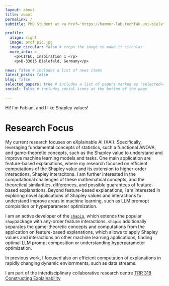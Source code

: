 ```yaml
---
layout: about
title: about
permalink: /
subtitle: PhD Student at <a href='https://hammer-lab.techfak.uni-bielefeld.de/'> HammerLab </a> at Bielefeld University. Shapley Enthusiast and <a href='https://shapiq.readthedocs.io/en/latest/#'>shapiq</a Developer.

profile:
  align: right
  image: prof_pic.jpg
  image_circular: false # crops the image to make it circular
  more_info: >
    <p>CITEC, Inspiration 1 </p>
    <p>D-33615 Bielefeld, Germany</p>

news: false # includes a list of news items
latest_posts: false
blog: false
selected_papers: true # includes a list of papers marked as "selected={true}"
social: false # includes social icons at the bottom of the page

---
```


Hi! I'm Fabian, and I like Shapley values!

# Research Focus
My current research focuses on eXplainable AI (XAI). Specifically, leveraging fundamental concepts of statistics, such a functional ANOVA, and game-theoretic concepts, such as the Shapley value to understand and improve machine learning models and tasks. One main application are feature-based explanations, where my research focused on efficient computations of the Shapley value and its extension to higher-order interactions, Shapley interacitons. I am further interested in the computational challenges of these mathematical concepts, and the theoretical similarities, differences, and possible guarantees of feature-based explanations. Beyond feature-based explanations, I am interested in exploring novel applications of Shapley values and interactions to understand improve areas in machine learning, such as LLM promopt compisition or hyperparameter optimization.

I am an active developer of the [`shapiq`](https://shapiq.readthedocs.io/en/latest/#), which extends the popular `shap`package with any-order feature interactions. `shapiq` additionally separates the game-theoretic concepts and computations from the application on feature-based explanations, which allows to apply Shapley values and interactions on other machine learning applications, finding optimal LLM prompt composition or understanding hyperparameter optimization.

In previous work, I focused also on efficient computation of explanations in rapidly changing dynamic enviornments, such as data streams.

I am part of the interdisciplinary collaborative research centre [TRR 318 Constructing Explainability](https://trr318.uni-paderborn.de/en/)

